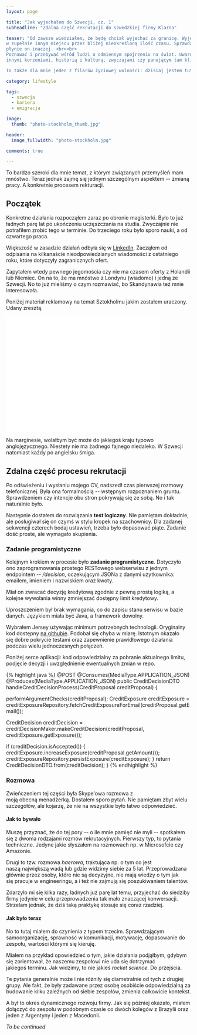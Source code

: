 ```yaml
---
layout: page

title: "Jak wyjechałem do Szwecji, cz. 1"
subheadline: "Zdalna część rekrutacji do szwedzkiej firmy Klarna"

teaser: "Od zawsze wiedziałem, że będę chciał wyjechać za granicę. Wyjechać i pomieszkać
w zupełnie innym miejscu przez bliżej nieokreśloną ilość czasu. Sprawdzić czy gdzie indziej
płynie on inaczej. <br><br>
Poznawać i przebywać wśród ludzi o odmiennym spojrzeniu na świat. Uwarunkowanym
innymi korzeniami, historią i kulturą, zwyczajami czy panującym tam klimatem.<br><br>

To także dla mnie jeden z filarów życiowej wolności: dzisiaj jestem tutaj, jutro mogę być gdzie zechcę..."

category: lifestyle

tags:
  - szwecja
  - kariera
  - emigracja

image:
  thumb: "photo-stockholm_thumb.jpg"

header:
  image_fullwidth: "photo-stockholm.jpg"

comments: true

---
```



To bardzo szeroki dla mnie temat, z którym związanych przemyśleń mam mnóstwo.
Teraz jednak zajmę się jednym szczególnym aspektem -- zmianą pracy. A konkretnie
procesem rekturacji.

## Początek

Konkretne działania rozpocząłem zaraz po obronie magisterki.
Było to już ładnych parę lat po ukończeniu uczęszczania na studia.
Zwyczajnie nie potrafiłem zrobić tego w terminie. Do trzeciego roku
było sporo nauki, a od czwartego praca.

Większość w zasadzie działań odbyła się w [LinkedIn](https://se.linkedin.com/in/rafalpaliwoda).
Zacząłem od odpisania na kilkanaście nieodpowiedzianych wiadomości z ostatniego roku,
które dotyczyły zagranicznych ofert.

Zapytałem wtedy pewnego jegomościa czy nie ma czasem oferty z Holandii lub Niemiec.
On na to, że ma mnóstwo z Londynu (wiadomo) i jedną ze Szwecji.
No to już mieliśmy o czym rozmawiać, bo Skandynawia też mnie interesowała.

Poniżej materiał reklamowy na temat Sztokholmu jakim zostałem uraczony. Udany zresztą.


<div class="flex-video">
    <iframe width="420" height="315" src="//www.youtube.com/embed/CAkdWUjdJyA" frameborder="0" allowfullscreen></iframe>
</div>

Na marginesie, wolałbym być może do jakiegoś kraju typowo anglojęzycznego.
Niestety nie ma żadnego fajnego niedaleko. W Szwecji natomiast każdy po angielsku śmiga.


## Zdalna część procesu rekrutacji

Po odświeżeniu i wysłaniu mojego CV, nadszedł czas pierwszej rozmowy telefonicznej.
Była ona formalnością -- wstępnym rozpoznaniem gruntu. Sprawdzeniem czy intencje obu stron
pokrywają się ze sobą. No i tak naturalnie było.

Następnie dostałem do rozwiązania **test logiczny**. Nie pamiętam dokładnie,
ale posługiwał się on czymś w stylu kropek na szachownicy.
Dla zadanej sekwencji czterech bodaj ustawień, trzeba było dopasować piąte.
Zadanie dość proste, ale wymagało skupienia.

### Zadanie programistyczne

Kolejnym krokiem w procesie było **zadanie programistyczne**. Dotyczyło ono zaprogramowania
prostego RESTowego webserwisu z jednym endpointem -- */decision*,
oczekującym JSONa z danymi użytkownika: emailem, imieniem i nazwiskiem oraz kwoty.

Miał on zwracać decyzję kredytową zgodnie z pewną prostą logiką,
a kolejne wywołania winny zmniejszać dostępny limit kredytowy.

Uproszczeniem był brak wymagania, co do zapisu stanu serwisu w bazie danych.
Językiem miała być Java, a framework dowolny.

Wybrałem Jersey używając minimum potrzebnych technologii. Oryginalny kod dostępny
[na githubie](https://github.com/paliwodar/risk-decision-process).
Podobał się chyba w miarę. Istotnym okazało się dobre pokrycie testami
oraz zapewnienie prawidłowego działania podczas wielu jednoczesnych połączeń.

Poniżej serce aplikacji: kod odpowiedzialny za pobranie aktualnego limitu, podjęcie decyzji
i uwzględnienie ewentualnych zmian w repo.

{% highlight java %}
@POST
@Consumes(MediaType.APPLICATION_JSON)
@Produces(MediaType.APPLICATION_JSON)
public CreditDecisionDTO handleCreditDecisionProcess(CreditProposal creditProposal) {

  performArgumentChecks(creditProposal);
  CreditExposure creditExposure = creditExposureRepository.fetchCreditExposureForEmail(creditProposal.getEmail());

  CreditDecision creditDecision = creditDecisionMaker.makeCreditDecision(creditProposal, creditExposure.getExposure());

  if (creditDecision.isAccepted()) {
    creditExposure.increaseExposure(creditProposal.getAmount());
    creditExposureRepository.persistExposure(creditExposure);
  }
  return CreditDecisionDTO.from(creditDecision);
}
{% endhighlight %}


### Rozmowa

Zwieńczeniem tej części była Skype'owa rozmowa z moją obecną menadżerką.
Dostałem sporo pytań. Nie pamiętam zbyt wielu szczegółów, ale kojarzę, że nie na wszystkie
było łatwo odpowiedzieć.

#### Jak to bywało

Muszę przyznać, że do tej pory -- o ile mnie pamięć nie myli -- spotkałem się z dwoma rodzajami
rozmów rekrutacyjnych. Pierwszy typ, to pytania techniczne.
Jedyne jakie słyszałem na rozmowach np. w Microsofcie czy Amazonie.

Drugi to tzw. rozmowa *haerowa*, traktująca np. o tym co jest naszą największą wadą
lub gdzie widzimy siebie za 5 lat. Przeprowadzana głównie przez osoby,
które nie są decyzyjne, nie mają wiedzy o tym jak się pracuje w engineeringu,
a i też nie zajmują się poszukiwaniem talentów.

Zdarzyło mi się kilka razy, ładnych już parę lat temu, przyjechać do siedziby firmy
jedynie w celu przeprowadzenia tak mało znaczącej konwersacji.
Strzelam jednak, że dziś taką praktykę stosuje się coraz rzadziej.

#### Jak było teraz

No to tutaj miałem do czynienia z typem trzecim. Sprawdzającym samoorganizację,
sprawność w komunikacji, motywację, dopasowanie do zespołu, wartości którymi się kieruję.

Miałem na przykład opowiedzieć o tym, jakie działania podjąłbym, gdybym się zorientował,
że naszemu zespołowi nie uda się dotrzymać jakiegoś terminu.
Jak widzimy, to nie jakieś *rocket science*. Do przejścia.

Te pytania generalnie może i nie różniły się diametralnie od tych z drugiej grupy.
Ale fakt, że były zadawane przez osobę osobiście odpowiedzialną za budowanie kilku zależnych
od siebie zespołów, zmienia całkowicie kontekst.

A był to okres dynamicznego rozwoju firmy. Jak się później okazało, miałem dołączyć do zespołu
w podobnym czasie co dwóch kolegów z Brazylii oraz jeden z Argentyny i jeden z Macedonii.

*To be continued*